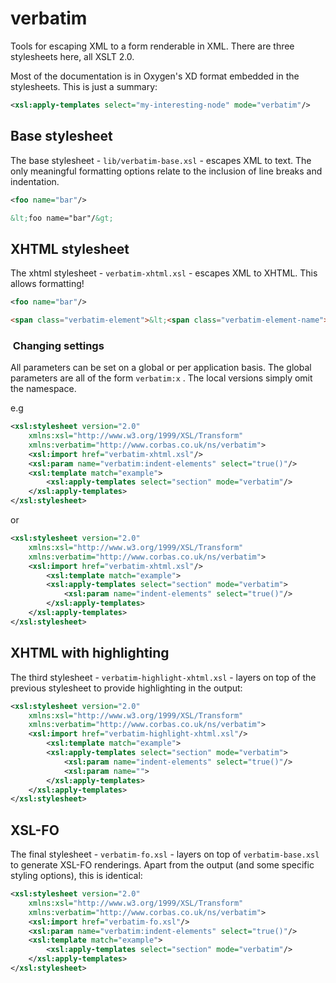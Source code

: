# verbatim

Tools for escaping XML to a form renderable in XML. There are three stylesheets here, all XSLT 2.0.

Most of the documentation is in Oxygen's XD format embedded in the stylesheets. This is just a summary:

```xml
<xsl:apply-templates select="my-interesting-node" mode="verbatim"/>
```

## Base stylesheet ##

The base stylesheet - `lib/verbatim-base.xsl`  - escapes XML to text. The only meaningful formatting options relate to the inclusion of line breaks and indentation.

```xml
<foo name="bar"/>
```

```html
&lt;foo name="bar"/&gt;
```

## XHTML stylesheet ##

The xhtml stylesheet - `verbatim-xhtml.xsl` - escapes XML to XHTML. This allows formatting!

```xml
<foo name="bar"/>
```

```html
<span class="verbatim-element">&lt;<span class="verbatim-element-name">foo</span> <span class="verbatim-attr-name">name</span>="<span class="verbatim-attr-content">bar</span>"/&gt;<br/></span>
```

###  Changing settings ###

All parameters can be set on a global or per application basis. The global parameters are all of the form `verbatim:x` . The local versions simply omit the namespace.

e.g
```xml
<xsl:stylesheet version="2.0"
	xmlns:xsl="http://www.w3.org/1999/XSL/Transform"
	xmlns:verbatim="http://www.corbas.co.uk/ns/verbatim">
	<xsl:import href="verbatim-xhtml.xsl"/>
	<xsl:param name="verbatim:indent-elements" select="true()"/>
	<xsl:template match="example">
		<xsl:apply-templates select="section" mode="verbatim"/>
	</xsl:apply-templates>
</xsl:stylesheet>
```

or 

```xml
<xsl:stylesheet version="2.0"
	xmlns:xsl="http://www.w3.org/1999/XSL/Transform"
	xmlns:verbatim="http://www.corbas.co.uk/ns/verbatim">
	<xsl:import href="verbatim-xhtml.xsl"/>
		<xsl:template match="example">
		<xsl:apply-templates select="section" mode="verbatim">
			<xsl:param name="indent-elements" select="true()"/>
		</xsl:apply-templates>
	</xsl:apply-templates>
</xsl:stylesheet>
```

## XHTML with highlighting ##

The third stylesheet - `verbatim-highlight-xhtml.xsl` - layers on top of the previous stylesheet to provide highlighting in the output:

```xml
<xsl:stylesheet version="2.0"
	xmlns:xsl="http://www.w3.org/1999/XSL/Transform"
	xmlns:verbatim="http://www.corbas.co.uk/ns/verbatim">
	<xsl:import href="verbatim-highlight-xhtml.xsl"/>
		<xsl:template match="example">
		<xsl:apply-templates select="section" mode="verbatim">
			<xsl:param name="indent-elements" select="true()"/>
			<xsl:param name="">
		</xsl:apply-templates>
	</xsl:apply-templates>
</xsl:stylesheet>
```

## XSL-FO ##

The final stylesheet - `verbatim-fo.xsl` - layers on top of `verbatim-base.xsl` to generate XSL-FO renderings.  Apart from the output (and some specific styling options), this is identical:

```xml
<xsl:stylesheet version="2.0"
	xmlns:xsl="http://www.w3.org/1999/XSL/Transform"
	xmlns:verbatim="http://www.corbas.co.uk/ns/verbatim">
	<xsl:import href="verbatim-fo.xsl"/>
	<xsl:param name="verbatim:indent-elements" select="true()"/>
	<xsl:template match="example">
		<xsl:apply-templates select="section" mode="verbatim"/>
	</xsl:apply-templates>
</xsl:stylesheet>
```